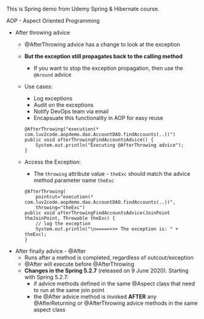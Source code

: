 This is Spring demo from Udemy Spring & Hibernate course. 

AOP - Aspect Oriented Programming

- After throwing advice
    - @AfterThrowing advice has a change to look at the exception
    - **But the exception still propagates back to the calling method**
        -  If you want to stop the exception propagation, then use the `@Around` advice
    - Use cases:
        - Log exceptions
        - Audit on the exceptions
        - Notify DevOps team via email
        - Encapsuate this functionality in AOP for easy reuse

        ```
        @AfterThrowing("execution(* com.luv2code.aopdemo.dao.AccountDAO.findAccounts(..))")
        public void afterThrowingFindAccountsAdvice() {
            System.out.println("Executing @AfterThrowing advice");
        }
        ```

    - Access the Exception:
        - The `throwing` attribute value - `theExc` should match the advice method parameter name `theExc`   

        ```
        @AfterThrowing(
            pointcut="execution(* com.luv2code.aopdemo.dao.AccountDAO.findAccounts(..))",
            throwing="theExc")
        public void afterThrowingFindAccountsAdvice(JoinPoint theJoinPoint, Throwable theExc) {
            // log the exception
            System.out.println("\n=====>>> The exception is: " + theExc);
        }
        ```
- After finally advice - @After 
    - Runs after a method is completed, regardless of outcout/exception
    - @After will execute before @AfterThrowing
    - **Changes in the Spring 5.2.7** (released on 9 June 2020). Starting with Spring 5.2.7:
        - if advice methods defined in the same @Aspect class that need to run at the same join point
        - the @After advice method is invoked **AFTER** any @AfterReturning or @AfterThrowing advice methods in the same aspect class 
